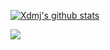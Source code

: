 [![Xdmj's github stats](https://github-readme-stats.vercel.app/api?username=xuedingmiaojun&show_icons=true&theme=cobalt)](https://github.com/xuedingmiaojun)  

![](https://visitor-badge.glitch.me/badge?page_id=xuedingmiaojun.xuedingmiaojun)  


